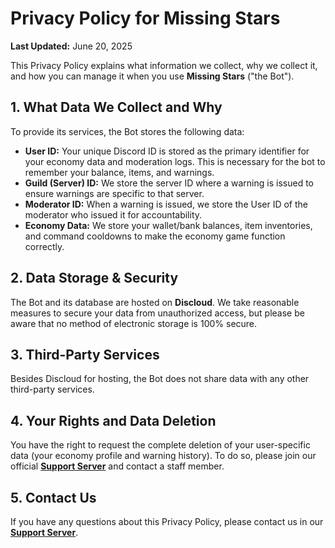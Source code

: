 # Privacy Policy for Missing Stars

**Last Updated:** June 20, 2025

This Privacy Policy explains what information we collect, why we collect it, and how you can manage it when you use **Missing Stars** ("the Bot").

## 1. What Data We Collect and Why

To provide its services, the Bot stores the following data:

-   **User ID:** Your unique Discord ID is stored as the primary identifier for your economy data and moderation logs. This is necessary for the bot to remember your balance, items, and warnings.
-   **Guild (Server) ID:** We store the server ID where a warning is issued to ensure warnings are specific to that server.
-   **Moderator ID:** When a warning is issued, we store the User ID of the moderator who issued it for accountability.
-   **Economy Data:** We store your wallet/bank balances, item inventories, and command cooldowns to make the economy game function correctly.

## 2. Data Storage & Security

The Bot and its database are hosted on **Discloud**. We take reasonable measures to secure your data from unauthorized access, but please be aware that no method of electronic storage is 100% secure.

## 3. Third-Party Services

Besides Discloud for hosting, the Bot does not share data with any other third-party services.

## 4. Your Rights and Data Deletion

You have the right to request the complete deletion of your user-specific data (your economy profile and warning history). To do so, please join our official **[Support Server](https://discord.gg/asRaJG9zCc)** and contact a staff member.

## 5. Contact Us

If you have any questions about this Privacy Policy, please contact us in our **[Support Server](https://discord.gg/asRaJG9zCc)**.

